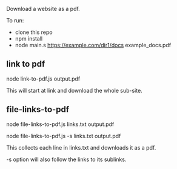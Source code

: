 Download a website as a pdf.

To run: 
* clone this repo
* npm install
* node main.s https://example.com/dir1/docs example_docs.pdf


## link to pdf
node link-to-pdf.js <link> output.pdf

This will start at link and download the whole sub-site.

## file-links-to-pdf
node file-links-to-pdf.js links.txt output.pdf

node file-links-to-pdf.js -s links.txt output.pdf

This collects each line in links.txt and downloads it as a pdf.

-s option will also follow the links to its sublinks.
